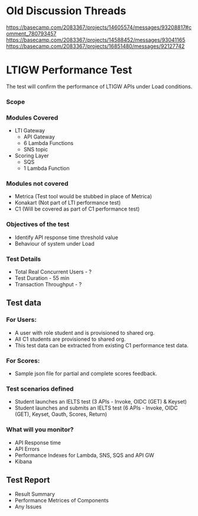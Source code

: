 # Old Discussion Threads

https://basecamp.com/2083367/projects/14605574/messages/93208817#comment_780793457
https://basecamp.com/2083367/projects/14588452/messages/93041165
https://basecamp.com/2083367/projects/16851480/messages/92127742

# LTIGW Performance Test

The test will confirm the performance of LTIGW APIs under Load conditions.

### Scope

### Modules Covered
- LTI Gateway
	- API Gateway
	- 6 Lambda Functions
	- SNS topic
- Scoring Layer
	- SQS
	- 1 Lambda Function
### Modules not covered
- Metrica (Test tool would be stubbed in place of Metrica) 
- Konakart (Not part of LTI performance test)
- C1 (Will be covered as part of C1 performance test)

### Objectives of the test
- Identify API response time threshold value
- Behaviour of system under Load

### Test Details
- Total Real Concurrent Users - ?
- Test Duration - 55 min
- Transaction Throughput - ?

## Test data

### For Users:
- A user with role student and is provisioned to shared org.
- All C1 students are provisioned to shared org.
- This test data can be extracted from existing C1 performance test data.

### For Scores:
- Sample json file for partial and complete scores feedback.

### Test scenarios defined 

- Student launches an IELTS test (3 APIs - Invoke, OIDC (GET) & Keyset)
- Student launches and submits an IELTS test (6 APIs - Invoke, OIDC (GET), Keyset, Oauth, Scores, Return)

### What will you monitor? 
- API Response time
- API Errors
- Performance Indexes for Lambda, SNS, SQS and API GW
- Kibana

## Test Report
- Result Summary
- Performance Metrices of Components
- Any Issues

